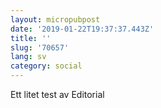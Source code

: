 ```yaml
---
layout: micropubpost
date: '2019-01-22T19:37:37.443Z'
title: ''
slug: '70657'
lang: sv
category: social
---
```

Ett litet test av Editorial
